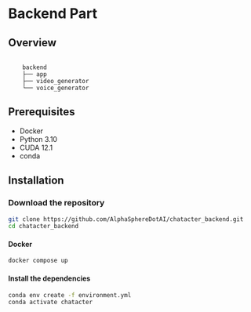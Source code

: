 # Backend Part

## Overview

```plaintext

    backend
    ├── app
    ├── video_generator
    └── voice_generator

```

## Prerequisites

- Docker
- Python 3.10
- CUDA 12.1
- conda

## Installation

### Download the repository

```bash
git clone https://github.com/AlphaSphereDotAI/chatacter_backend.git
cd chatacter_backend
```

#### Docker

```bash
docker compose up
```

#### Install the dependencies

```bash
conda env create -f environment.yml
conda activate chatacter
```
 